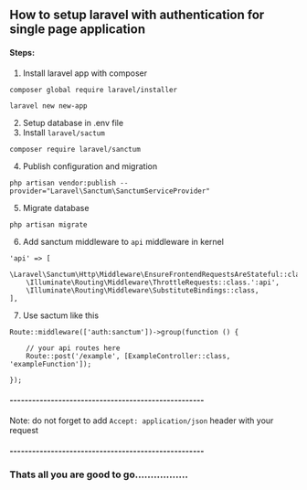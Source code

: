 ## How to setup laravel with authentication for single page application

#### Steps:

1. Install laravel app with composer

```
composer global require laravel/installer

laravel new new-app
```

2. Setup database in .env file
3. Install `laravel/sactum`

```
composer require laravel/sanctum
```

4. Publish configuration and migration

```
php artisan vendor:publish --provider="Laravel\Sanctum\SanctumServiceProvider"
```

5. Migrate database

```
php artisan migrate
```

6. Add sanctum middleware to `api` middleware in kernel

```
'api' => [
    \Laravel\Sanctum\Http\Middleware\EnsureFrontendRequestsAreStateful::class,
    \Illuminate\Routing\Middleware\ThrottleRequests::class.':api',
    \Illuminate\Routing\Middleware\SubstituteBindings::class,
],
```

7. Use sactum like this

```
Route::middleware(['auth:sanctum'])->group(function () {

    // your api routes here
    Route::post('/example', [ExampleController::class, 'exampleFunction']);

});
```

#### ----------------------------------------------------

Note: do not forget to add `Accept: application/json` header with your request

#### ----------------------------------------------------

### Thats all you are good to go.................
